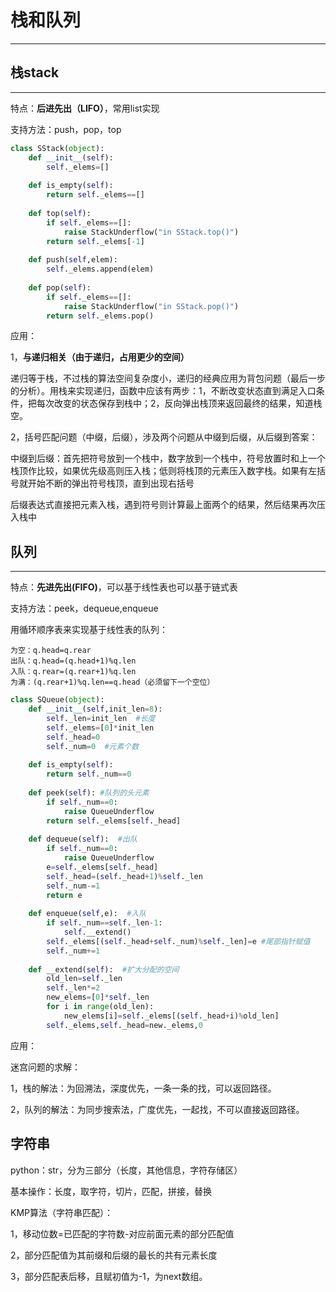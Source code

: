 # 栈和队列

---

## 栈stack
---
特点：**后进先出（LIFO）**，常用list实现


支持方法：push，pop，top
```python
class SStack(object):
    def __init__(self):
        self._elems=[]
    
    def is_empty(self):
        return self._elems==[]
        
    def top(self):
        if self._elems==[]:
            raise StackUnderflow("in SStack.top()")
        return self._elems[-1]
    
    def push(self,elem):
        self._elems.append(elem)
        
    def pop(self):
        if self._elems==[]:
            raise StackUnderflow("in SStack.pop()")
        return self._elems.pop()
```
应用：


1，**与递归相关（由于递归，占用更少的空间）**


递归等于栈，不过栈的算法空间复杂度小，递归的经典应用为背包问题（最后一步的分析）。用栈来实现递归，函数中应该有两步：1，不断改变状态直到满足入口条件，把每次改变的状态保存到栈中；2，反向弹出栈顶来返回最终的结果，知道栈空。


2，括号匹配问题（中缀，后缀），涉及两个问题从中缀到后缀，从后缀到答案：


中缀到后缀：首先把符号放到一个栈中，数字放到一个栈中，符号放置时和上一个栈顶作比较，如果优先级高则压入栈；低则将栈顶的元素压入数字栈。如果有左括号就开始不断的弹出符号栈顶，直到出现右括号


后缀表达式直接把元素入栈，遇到符号则计算最上面两个的结果，然后结果再次压入栈中


## 队列
---
特点：**先进先出(FIFO)**，可以基于线性表也可以基于链式表


支持方法：peek，dequeue,enqueue


用循环顺序表来实现基于线性表的队列：
```
为空：q.head=q.rear
出队：q.head=(q.head+1)%q.len
入队：q.rear=(q.rear+1)%q.len
为满：(q.rear+1)%q.len==q.head（必须留下一个空位）
```
```python
class SQueue(object):
    def __init__(self,init_len=8):
        self._len=init_len  #长度
        self._elems=[0]*init_len
        self._head=0
        self._num=0  #元素个数
        
    def is_empty(self):
        return self._num==0
        
    def peek(self): #队列的头元素
        if self._num==0:
            raise QueueUnderflow
        return self._elems[self._head]
    
    def dequeue(self):  #出队
        if self._num==0:
            raise QueueUnderflow
        e=self._elems[self._head]
        self._head=(self._head+1)%self._len
        self._num-=1
        return e
    
    def enqueue(self,e):  #入队
        if self._num==self._len-1:
            self.__extend()
        self._elems[(self._head+self._num)%self._len]=e #尾部指针赋值
        self._num+=1
    
    def __extend(self):  #扩大分配的空间
        old_len=self._len
        self._len*=2
        new_elems=[0]*self._len
        for i in range(old_len):
            new_elems[i]=self._elems[(self._head+i)%old_len]
        self._elems,self._head=new._elems,0
```
应用：


迷宫问题的求解：


1，栈的解法：为回溯法，深度优先，一条一条的找，可以返回路径。


2，队列的解法：为同步搜索法，广度优先，一起找，不可以直接返回路径。


## 字符串
python：str，分为三部分（长度，其他信息，字符存储区）


基本操作：长度，取字符，切片，匹配，拼接，替换


KMP算法（字符串匹配）：


1，移动位数=已匹配的字符数-对应前面元素的部分匹配值


2，部分匹配值为其前缀和后缀的最长的共有元素长度


3，部分匹配表后移，且赋初值为-1，为next数组。

